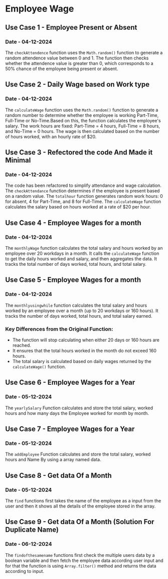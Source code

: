 # Employee Wage

## Use Case 1 - Employee Present or Absent
### Date - 04-12-2024

The `checkAttendence` function uses the `Math.random()` function to generate a random attendence value between 0 and 1. The function then checks whether the attendence value is greater than 0, which corresponds to a 50% chance of the employee being present or absent.

## Use Case 2 - Daily Wage based on Work type
### Date - 04-12-2024

The `calculateWage` function uses the `Math.random()` function to generate a random number to determine whether the employee is working Part-Time, Full-Time or No-Time.Based on this, the function calculates the employee's salary. The work hours are fixed: Part-Time = 4 hours, Full-Time = 8 hours, and No-Time = 0 hours. The wage is then calculated based on the number of hours worked, with an hourly rate of $20.

## Use Case 3 - Refectored the code And Made it Minimal
### Date - 04-12-2024

The code has been refactored to simplify attendance and wage calculation. The `checkAttendance` function determines if the employee is present based on a random value. The `totalhour` function generates random work hours: 0 for absent, 4 for Part-Time, and 8 for Full-Time. The `calculateWage` function calculates the salary based on hours worked at a rate of $20 per hour.

## Use Case 4 - Employee Wages for a month 
### Date - 04-12-2024

The `monthlyWage` function calculates the total salary and hours worked by an employee over 20 workdays in a month. It calls the `calculateWage` function to get the daily hours worked and salary, and then aggregates the data. It tracks the total number of days worked, total hours, and total salary.

## Use Case 5 - Employee Wages for a month 
### Date - 04-12-2024

The `monthlyusingwhile` function calculates the total salary and hours worked by an employee over a month (up to 20 workdays or 160 hours). It tracks the number of days worked, total hours, and total salary earned.

### Key Differences from the Original Function:
- The function will stop calculating when either 20 days or 160 hours are reached.
- It ensures that the total hours worked in the month do not exceed 160 hours.
- The total salary is calculated based on daily wages returned by the `calculateWage()` function.

## Use Case 6 - Employee Wages for a Year
### Date - 05-12-2024

The `yearlySalary` Function calculates and store the total salary, worked hours and how many days the Employee worked for month by month.

## Use Case 7 - Employee Wages for a Year
### Date - 05-12-2024

The `addEmployee` Function calculates and store the total salary, worked hours and Name By using a array named data.

## Use Case 8 - Get data Of a Month
### Date - 05-12-2024

The `find` functions first takes the name of the employee as a input from the user and then it shows all the details of the employee stored in the array.

## Use Case 9 - Get data Of a Month (Solution For Duplicate Name)
### Date - 06-12-2024
The `findofthesamename` functions first check the multiple users data by a boolean variable and then fetch the employee data according user input and for that the function is using `Array.filter()` method and returns the data according to input.